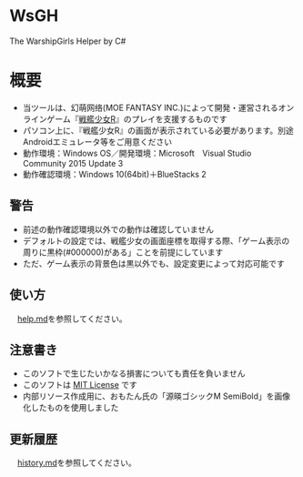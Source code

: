 # WsGH
The WarshipGirls Helper by C#

# 概要
- 当ツールは、幻萌网络(MOE FANTASY INC.)によって開発・運営されるオンラインゲーム『[戦艦少女R](http://jianniang.com)』のプレイを支援するものです
- パソコン上に、『戦艦少女R』の画面が表示されている必要があります。別途Androidエミュレータ等をご用意ください
- 動作環境：Windows OS／開発環境：Microsoft　Visual Studio Community 2015 Update 3
- 動作確認環境：Windows 10(64bit)＋BlueStacks 2

## 警告
- 前述の動作確認環境以外での動作は確認していません
- デフォルトの設定では、戦艦少女の画面座標を取得する際、「ゲーム表示の周りに黒枠(#000000)がある」ことを前提にしています
- ただ、ゲーム表示の背景色は黒以外でも、設定変更によって対応可能です

## 使い方
　[help.md](./help/help.md)を参照してください。

## 注意書き
- このソフトで生じたいかなる損害についても責任を負いません
- このソフトは [MIT License](https://ja.osdn.net/projects/opensource/wiki/licenses%2FMIT_license) です
- 内部リソース作成用に、おもたん氏の「源暎ゴシックM SemiBold」を画像化したものを使用しました

## 更新履歴
　[history.md](./help/history.md)を参照してください。
